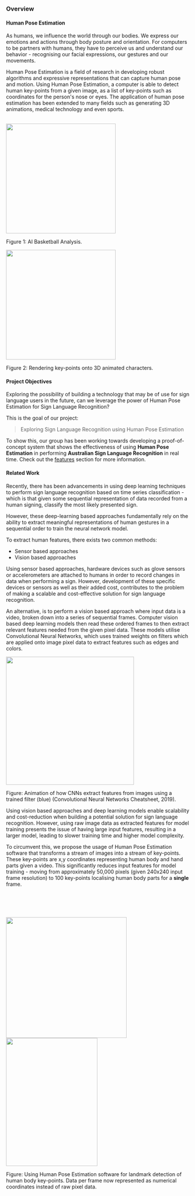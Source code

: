 ### Overview

#### Human Pose Estimation

As humans, we influence the world through our bodies. We express our emotions and actions through body posture and orientation. For computers to be partners with humans, they have to perceive us and understand our behavior - recognising our facial expressions, our gestures and our movements.

Human Pose Estimation is a field of research in developing robust algorithms and expressive representations that can capture human pose and motion. Using Human Pose Estimation, a computer is able to detect human key-points from a given image, as a list of key-points such as coordinates for the person's nose or eyes. The application of human pose estimation has been extended to many fields such as generating 3D animations, medical technology and even sports.

<br>
<div class="row center-align">
    <div class="col s12 m6 l6">
        <img src="images/Overview/ai_bball_cropped.gif" style="width: 300px; height: auto">
        <p> Figure 1: AI Basketball Analysis.</p>
    </div>
    <div class="col s12 m6 l6">
        <img src="images/Overview/openpose_animate.gif" style="width: 300px; height: auto">
        <p> Figure 2: Rendering key-points onto 3D animated characters.</p>
    </div>
</div>

#### Project Objectives

Exploring the possibility of building a technology that may be of use for sign language users in the future, can we leverage the power of Human Pose Estimation for Sign Language Recognition?

This is the goal of our project:

> Exploring Sign Language Recognition using Human Pose Estimation

To show this, our group has been working towards developing a proof-of-concept system that shows the effectiveness of using **Human Pose Estimation** in performing **Australian Sign Language Recognition** in real time. Check out the <a href="#features">features</a> section for more information.

#### Related Work

Recently, there has been advancements in using deep learning techniques to perform sign language recognition based on time series classification - which is that given some sequential representation of data recorded from a human signing, classify the most likely presented sign. 

However, these deep-learning based approaches fundamentally rely on the ability to extract meaningful representations of human gestures in a sequential order to train the neural network model.

To extract human features, there exists two common methods:
* Sensor based approaches
* Vision based approaches

Using sensor based approaches, hardware devices such as glove sensors or accelerometers are attached to humans in order to record changes in data when performing a sign. However, development of these specific devices or sensors as well as their added cost, contributes to the problem of making a scalable and cost-effective solution for sign language recognition.

An alternative, is to perform a vision based approach where input data is a video, broken down into a series of sequential frames. Computer vision based deep learning models then read these ordered frames to then extract relevant features needed from the given pixel data. These models utilise Convolutional Neural Networks, which uses trained weights on filters which are applied onto image pixel data to extract features such as edges and colors.
<div class="center-align">
    <img style="width:350px;height:auto" src="https://stanford.edu/~shervine/teaching/cs-230/illustrations/convolution-layer-a.png?1c517e00cb8d709baf32fc3d39ebae67">
    <p> Figure: Animation of how CNNs extract features from images using a trained filter (blue)
    (Convolutional Neural Networks Cheatsheet, 2019). </p> 
</div>

Using vision based approaches and deep learning models enable scalability and cost-reduction when building a potential solution for sign language recognition. However, using raw image data as extracted features for model training presents the issue of having large input features, resulting in a larger model, leading to slower training time and higher model complexity.

To circumvent this, we propose the usage of Human Pose Estimation software that transforms a stream of images into a stream of key-points. These key-points are x,y coordinates representing human body and hand parts given a video. This significantly reduces input features for model training - moving from approximately 50,000 pixels (given 240x240 input frame resolution) to 100 key-points localising human body parts for a **single** frame.

<br>
<div class="center-align">
    <div class="row">
        <div class="col s6 m6 l6">
            <br><br><br>
            <img style="width:330px;height:auto;" src="images/Overview/matt_demo_op.gif">
        </div>
        <div class="col s6 m6 l6">
            <img style="width:250px;height:350px;" src="images/Overview/moving_keypoints.gif">
        </div>
    </div>
    <p> Figure: Using Human Pose Estimation software for landmark detection of human body key-points. Data per frame now represented as numerical coordinates instead of raw pixel data. </p> 
</div>












